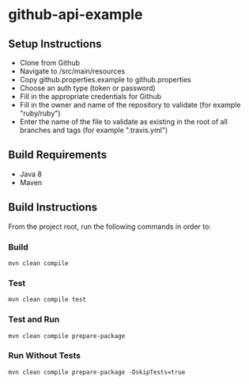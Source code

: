 # github-api-example

## Setup Instructions
 * Clone from Github
 * Navigate to /src/main/resources
 * Copy github.properties.example to github.properties
 * Choose an auth type (token or password)
 * Fill in the appropriate credentials for Github
 * Fill in the owner and name of the repository to validate (for example "ruby/ruby")
 * Enter the name of the file to validate as existing in the root of all branches and tags (for example ".travis.yml")

## Build Requirements
 * Java 8
 * Maven

## Build Instructions
From the project root, run the following commands in order to:

### Build
`mvn clean compile`
### Test
`mvn clean compile test`
### Test and Run
`mvn clean compile prepare-package`
### Run Without Tests
`mvn clean compile prepare-package -DskipTests=true`
